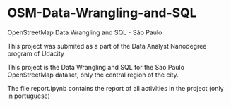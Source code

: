 # OSM-Data-Wrangling-and-SQL

OpenStreetMap Data Wrangling and SQL - São Paulo

This project was submited as a part of the Data Analyst Nanodegree program of Udacity

This project is the Data Wrangling and SQL for the Sao Paulo OpenStreetMap dataset, only the central region of the city.

The file report.ipynb contains the report of all activities in the project (only in portuguese)

